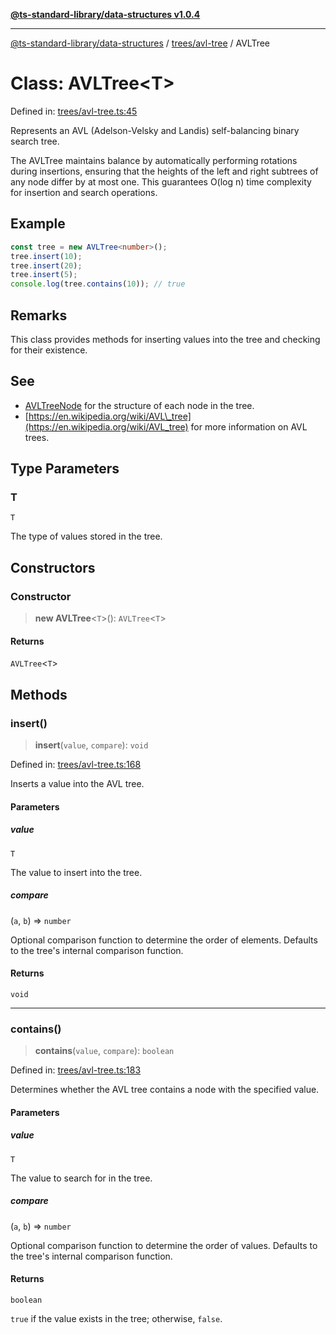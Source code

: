 [**@ts-standard-library/data-structures v1.0.4**](../../../README.md)

***

[@ts-standard-library/data-structures](../../../modules.md) / [trees/avl-tree](../README.md) / AVLTree

# Class: AVLTree\<T\>

Defined in: [trees/avl-tree.ts:45](https://github.com/gabaudette/ts-stdlib/blob/ea80ba1db09c741e99f8cb19e94e5a29b81b623b/packages/data-structures/src/trees/avl-tree.ts#L45)

Represents an AVL (Adelson-Velsky and Landis) self-balancing binary search tree.

The AVLTree maintains balance by automatically performing rotations during insertions,
ensuring that the heights of the left and right subtrees of any node differ by at most one.
This guarantees O(log n) time complexity for insertion and search operations.

## Example

```typescript
const tree = new AVLTree<number>();
tree.insert(10);
tree.insert(20);
tree.insert(5);
console.log(tree.contains(10)); // true
```

## Remarks

This class provides methods for inserting values into the tree and checking for their existence.

## See

 - [AVLTreeNode](AVLTreeNode.md) for the structure of each node in the tree.
 - [https://en.wikipedia.org/wiki/AVL\_tree](https://en.wikipedia.org/wiki/AVL_tree) for more information on AVL trees.

## Type Parameters

### T

`T`

The type of values stored in the tree.

## Constructors

### Constructor

> **new AVLTree**\<`T`\>(): `AVLTree`\<`T`\>

#### Returns

`AVLTree`\<`T`\>

## Methods

### insert()

> **insert**(`value`, `compare`): `void`

Defined in: [trees/avl-tree.ts:168](https://github.com/gabaudette/ts-stdlib/blob/ea80ba1db09c741e99f8cb19e94e5a29b81b623b/packages/data-structures/src/trees/avl-tree.ts#L168)

Inserts a value into the AVL tree.

#### Parameters

##### value

`T`

The value to insert into the tree.

##### compare

(`a`, `b`) => `number`

Optional comparison function to determine the order of elements.
                 Defaults to the tree's internal comparison function.

#### Returns

`void`

***

### contains()

> **contains**(`value`, `compare`): `boolean`

Defined in: [trees/avl-tree.ts:183](https://github.com/gabaudette/ts-stdlib/blob/ea80ba1db09c741e99f8cb19e94e5a29b81b623b/packages/data-structures/src/trees/avl-tree.ts#L183)

Determines whether the AVL tree contains a node with the specified value.

#### Parameters

##### value

`T`

The value to search for in the tree.

##### compare

(`a`, `b`) => `number`

Optional comparison function to determine the order of values.
                 Defaults to the tree's internal comparison function.

#### Returns

`boolean`

`true` if the value exists in the tree; otherwise, `false`.

